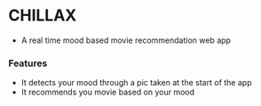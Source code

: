 # CHILLAX
- A real time mood based movie recommendation web app

### Features
- It detects your mood through a pic taken at the start of the app
- It recommends you movie based on your mood
